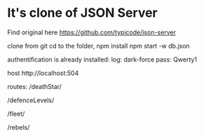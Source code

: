 # It's clone of JSON Server 
Find original here https://github.com/typicode/json-server

clone from git
cd to the folder, npm install
npm start -w db.json

authentification is already installed: 
log: dark-force
pass: Qwerty1

host http://localhost:504

routes:
/deathStar/

/defenceLevels/

/fleet/

/rebels/
